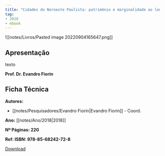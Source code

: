 ```yaml
---
title: "Cidades do Noroeste Paulista: patrimônio e marginalidade ao longo dos antigos leitos férreos"
tag:
- 2018
- ebook
---
```


![[notes/Livros/Pasted image 20220904165647.png]]

## Apresentação

texto

**Prof. Dr. Evandro Fiorin**

## Ficha Técnica

**Autores:**

- [[notes/Pesquisadores/Evandro Fiorin|Evandro Fiorin]] - Coord.

**Ano:** [[notes/Ano/2018|2018]] 

**Nº Páginas: 220**

**Ref: ISBN: 978-85-68242-72-8**

[Download](https://www.estantedaanap.org/product-page/c%C3%B3pia-de-cidade-hist%C3%B3ria-e-patrim%C3%B4nio)